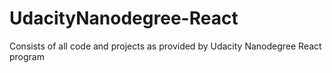 # UdacityNanodegree-React
Consists of all code and projects as provided by Udacity Nanodegree React program 
